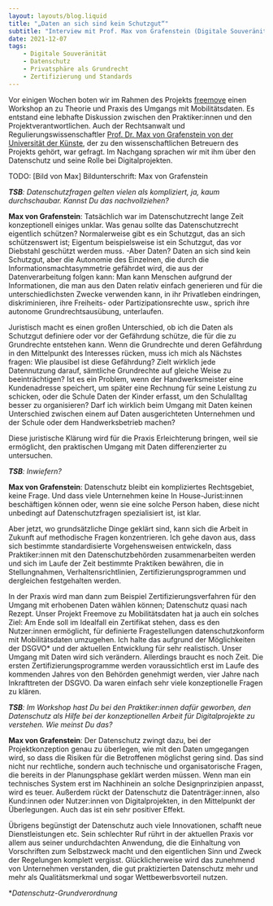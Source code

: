 ```yaml
---
layout: layouts/blog.liquid
title: "„Daten an sich sind kein Schutzgut“"
subtitle: "Interview mit Prof. Max von Grafenstein (Digitale Souveränität, UdK)"
date: 2021-12-07
tags: 
    - Digitale Souveränität
    - Datenschutz
    - Privatsphäre als Grundrecht
    - Zertifizierung und Standards
---
```


Vor einigen Wochen boten wir im Rahmen des Projekts [freemove](https://www.technologiestiftung-berlin.de/projekte/freemove) einen Workshop an zu Theorie und Praxis des Umgangs mit Mobilitätsdaten. Es entstand eine lebhafte Diskussion zwischen den Praktiker:innen und den Projektverantwortlichen. Auch der Rechtsanwalt und Regulierungswissenschaftler [Prof. Dr. Max von Grafenstein von der Universität der Künste](https://www.udk-berlin.de/personen/detailansicht/person/show/maximilian-von-grafenstein-llm/), der zu den wissenschaftlichen Betreuern des Projekts gehört, war gefragt. Im Nachgang sprachen wir mit ihm über den Datenschutz und seine Rolle bei Digitalprojekten.

TODO: [Bild von Max]
Bildunterschrift: Max von Grafenstein

_**TSB**: Datenschutzfragen gelten vielen als kompliziert, ja, kaum durchschaubar. Kannst Du das nachvollziehen?_

**Max von Grafenstein**: Tatsächlich war im Datenschutzrecht lange Zeit konzeptionell einiges unklar. Was genau sollte das Datenschutzrecht eigentlich schützen? Normalerweise gibt es ein Schutzgut, das an sich schützenswert ist; Eigentum beispielsweise ist ein Schutzgut, das vor Diebstahl geschützt werden muss. -Aber Daten? Daten an sich sind kein Schutzgut, aber die Autonomie des Einzelnen, die durch die Informationsmachtasymmetrie gefährdet wird, die aus der Datenverarbeitung folgen kann: Man kann Menschen aufgrund der Informationen, die man aus den Daten relativ einfach generieren und für die unterschiedlichsten Zwecke verwenden kann, in ihr Privatleben eindringen, diskriminieren, ihre Freiheits- oder Partizipationsrechte usw., sprich ihre autonome Grundrechtsausübung, unterlaufen.

Juristisch macht es einen großen Unterschied, ob ich die Daten als Schutzgut definiere oder vor der Gefährdung schütze, die für die zu Grundrechte entstehen kann. Wenn die Grundrechte und deren Gefährdung in den Mittelpunkt des Interesses rücken, muss ich mich als Nächstes fragen: Wie plausibel ist diese Gefährdung? Zielt wirklich jede Datennutzung darauf, sämtliche Grundrechte auf gleiche Weise zu beeinträchtigen? Ist es ein Problem, wenn der Handwerksmeister eine Kundenadresse speichert, um später eine Rechnung für seine Leistung zu schicken, oder die Schule Daten der Kinder erfasst, um den Schulalltag besser zu organisieren? Darf ich wirklich beim Umgang mit Daten keinen Unterschied zwischen einem auf Daten ausgerichteten Unternehmen und der Schule oder dem Handwerksbetrieb machen?

Diese juristische Klärung wird für die Praxis Erleichterung bringen, weil sie ermöglicht, den praktischen Umgang mit Daten differenzierter zu untersuchen.

_**TSB**: Inwiefern?_

**Max von Grafenstein**: Datenschutz bleibt ein kompliziertes Rechtsgebiet, keine Frage. Und dass viele Unternehmen keine In House-Jurist:innen beschäftigen können oder, wenn sie eine solche Person haben, diese nicht unbedingt auf Datenschutzfragen spezialisiert ist, ist klar.

Aber jetzt, wo grundsätzliche Dinge geklärt sind, kann sich die Arbeit in Zukunft auf methodische Fragen konzentrieren. Ich gehe davon aus, dass sich bestimmte standardisierte Vorgehensweisen entwickeln, dass Praktiker:innen mit den Datenschutzbehörden zusammenarbeiten werden und sich im Laufe der Zeit bestimmte Praktiken bewähren, die in Stellungnahmen, Verhaltensrichtlinien, Zertifizierungsprogrammen und dergleichen festgehalten werden.

In der Praxis wird man dann zum Beispiel Zertifizierungsverfahren für den Umgang mit erhobenen Daten wählen können; Datenschutz quasi nach Rezept. Unser Projekt Freemove zu Mobilitätsdaten hat ja auch ein solches Ziel: Am Ende soll im Idealfall ein Zertifikat stehen, dass es den Nutzer:innen ermöglicht, für definierte Fragestellungen datenschutzkonform mit Mobilitätsdaten umzugehen. Ich halte das aufgrund der Möglichkeiten der DSGVO* und der aktuellen Entwicklung für sehr realistisch. Unser Umgang mit Daten wird sich verändern.
Allerdings braucht es noch Zeit. Die ersten Zertifizierungsprogramme werden voraussichtlich erst im Laufe des kommenden Jahres von den Behörden genehmigt werden, vier Jahre nach Inkrafttreten der DSGVO. Da waren einfach sehr viele konzeptionelle Fragen zu klären.

_**TSB**: Im Workshop hast Du bei den Praktiker:innen dafür geworben, den Datenschutz als Hilfe bei der konzeptionellen Arbeit für Digitalprojekte zu verstehen. Wie meinst Du das?_

**Max von Grafenstein**: Der Datenschutz zwingt dazu, bei der Projektkonzeption genau zu überlegen, wie mit den Daten umgegangen wird, so dass die Risiken für die Betroffenen möglichst gering sind. Das sind nicht nur rechtliche, sondern auch technische und organisatorische Fragen, die bereits in der Planungsphase geklärt werden müssen. Wenn man ein technisches System erst im Nachhinein an solche Designprinzipien anpasst, wird es teuer. Außerdem rückt der Datenschutz die Datenträger:innen, also Kund:innen oder Nutzer:innen von Digitalprojekten, in den Mittelpunkt der Überlegungen. Auch das ist ein sehr positiver Effekt.

Übrigens begünstigt der Datenschutz auch viele Innovationen, schafft neue Dienstleistungen etc. Sein schlechter Ruf rührt in der aktuellen Praxis vor allem aus seiner undurchdachten Anwendung, die die Einhaltung von Vorschriften zum Selbstzweck macht und den eigentlichen Sinn und Zweck der Regelungen komplett vergisst. Glücklicherweise wird das zunehmend von Unternehmen verstanden, die gut praktizierten Datenschutz mehr und mehr als Qualitätsmerkmal und sogar Wettbewerbsvorteil nutzen.

*_Datenschutz-Grundverordnung_